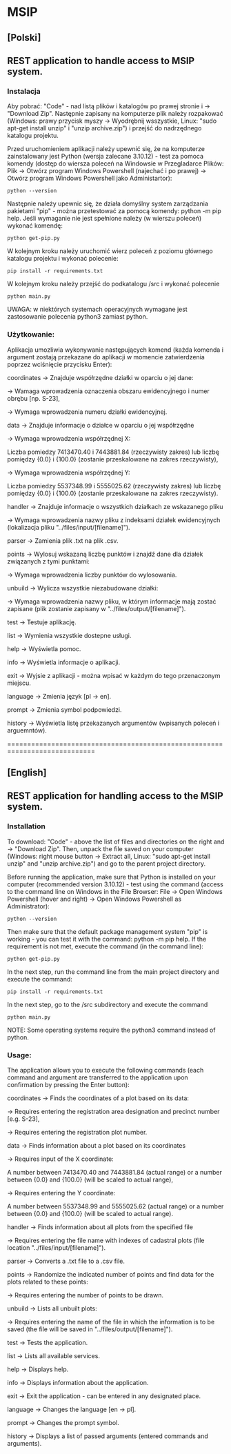 # MSIP

## [Polski]

## REST application to handle access to MSIP system.

### Instalacja

Aby pobrać: "Code" - nad listą plików i katalogów po prawej stronie i -> "Download Zip". Następnie zapisany na komputerze plik należy rozpakować (Windows: prawy przycisk myszy -> Wyodrębnij wsszystkie, Linux: "sudo apt-get install unzip" i "unzip archive.zip") i przejść do nadrzędnego katalogu projektu.

Przed uruchomieniem aplikacji należy upewnić się, że na komputerze zainstalowany jest Python (wersja zalecane 3.10.12) - test za pomoca komendy (dostęp do wiersza poleceń na Windowsie w Przegladarce Plików: Plik -> Otwórz program Windows Powershell (najechać i po prawej) -> Otwórz program Windows Powershell jako Administartor):

    python --version

Następnie należy upewnic się, że działa domyślny system zarządzania pakietami "pip" - można przetestować za pomocą komendy: python -m pip help. Jeśli wymaganie nie jest spełnione należy (w wierszu poleceń) wykonać komendę: 

    python get-pip.py

W kolejnym kroku należy uruchomić wierz poleceń z poziomu głównego katalogu projektu i wykonać polecenie: 

    pip install -r requirements.txt 

W kolejnym kroku należy przejść do podkatalogu /src i wykonać polecenie 

    python main.py

UWAGA: w niektórych systemach operacyjnych wymagane jest zastosowanie polecenia python3 zamiast python.


### Użytkowanie:

Aplikacja umozliwia wykonywanie następujących komend (każda komenda i argument zostają przekazane do aplikacji w momencie zatwierdzenia poprzez wciśnięcie przycisku Enter):

&NewLine;
&NewLine;

coordinates      -> Znajduje współrzędne działki w oparciu o jej dane:

-> Wamaga wprowadzenia oznaczenia obszaru ewidencyjnego i numer obrębu [np. S-23],

-> Wymaga wprowadzenia numeru działki ewidencyjnej.

&NewLine;
&NewLine;

data             -> Znajduje informacje o działce w oparciu o jej współrzędne

-> Wymaga wprowadzenia współrzędnej X: 

Liczba pomiedzy 7413470.40 i 7443881.84 (rzeczywisty zakres) lub liczbę pomiędzy {0.0} i {100.0} (zostanie przeskalowane na zakres rzeczywisty),

-> Wymaga wprowadzenia współrzędnej Y: 

Liczba pomiedzy 5537348.99 i 5555025.62 (rzeczywisty zakres) lub liczbę pomiędzy {0.0} i {100.0} (zostanie przeskalowane na zakres rzeczywisty).

&NewLine;
&NewLine;

handler          -> Znajduje informacje o wszystkich działkach ze wskazanego pliku

-> Wymaga wprowadzenia nazwy pliku z indeksami działek ewidencyjnych (lokalizacja pliku "../files/input/[filename]").

&NewLine;
&NewLine;

parser           -> Zamienia plik .txt na plik .csv.

&NewLine;
&NewLine;

points           -> Wylosuj wskazaną liczbę punktów i znajdź dane dla działek związanych z tymi punktami:

-> Wymaga wprowadzenia liczby punktów do wylosowania.

&NewLine;
&NewLine;

unbuild          -> Wylicza wszystkie niezabudowane działki:

-> Wymaga wprowadzenia nazwy pliku, w którym informacje mają zostać zapisane (plik zostanie zapisany w "../files/output/[filename]").

&NewLine;
&NewLine;

test             -> Testuje aplikację.

&NewLine;
&NewLine;

list             -> Wymienia wszystkie dostepne usługi.

&NewLine;
&NewLine;

help             -> Wyświetla pomoc.

&NewLine;
&NewLine;

info             -> Wyświetla informacje o aplikacji.

&NewLine;
&NewLine;

exit             -> Wyjsie z aplikacji - można wpisać w każdym do tego przenaczonym miejscu.

&NewLine;
&NewLine;

language         -> Zmienia język [pl -> en].

&NewLine;
&NewLine;

prompt           -> Zmienia symbol podpowiedzi.

&NewLine;
&NewLine;

history          -> Wyświetla listę przekazanych argumentów (wpisanych poleceń i arguemntów).

============================================================================

## [English]

## REST application for handling access to the MSIP system.

### Installation

To download: "Code" - above the list of files and directories on the right and -> "Download Zip". Then, unpack the file saved on your computer (Windows: right mouse button -> Extract all, Linux: "sudo apt-get install unzip" and "unzip archive.zip") and go to the parent project directory.

Before running the application, make sure that Python is installed on your computer (recommended version 3.10.12) - test using the command (access to the command line on Windows in the File Browser: File -> Open Windows Powershell (hover and right) -> Open Windows Powershell as Administrator):

    python --version

Then make sure that the default package management system "pip" is working - you can test it with the command: python -m pip help. If the requirement is not met, execute the command (in the command line):

    python get-pip.py

In the next step, run the command line from the main project directory and execute the command:

    pip install -r requirements.txt

In the next step, go to the /src subdirectory and execute the command

    python main.py

NOTE: Some operating systems require the python3 command instead of python.

### Usage:

The application allows you to execute the following commands (each command and argument are transferred to the application upon confirmation by pressing the Enter button):

&NewLine;
&NewLine;

coordinates     -> Finds the coordinates of a plot based on its data:

-> Requires entering the registration area designation and precinct number [e.g. S-23],

-> Requires entering the registration plot number.

&NewLine;
&NewLine;

data            -> Finds information about a plot based on its coordinates

-> Requires input of the X coordinate:

A number between 7413470.40 and 7443881.84 (actual range) or a number between {0.0} and {100.0} (will be scaled to actual range),

-> Requires entering the Y coordinate:

A number between 5537348.99 and 5555025.62 (actual range) or a number between {0.0} and {100.0} (will be scaled to actual range).

&NewLine;
&NewLine;

handler         -> Finds information about all plots from the specified file

-> Requires entering the file name with indexes of cadastral plots (file location "../files/input/[filename]").

&NewLine;
&NewLine;

parser          -> Converts a .txt file to a .csv file.

&NewLine;
&NewLine;

points          -> Randomize the indicated number of points and find data for the plots related to these points:

-> Requires entering the number of points to be drawn.

&NewLine;
&NewLine;

unbuild         -> Lists all unbuilt plots:

-> Requires entering the name of the file in which the information is to be saved (the file will be saved in "../files/output/[filename]").

&NewLine;
&NewLine;

test            -> Tests the application.

&NewLine;
&NewLine;

list            -> Lists all available services.

&NewLine;
&NewLine;

help            -> Displays help.

&NewLine;
&NewLine;

info            -> Displays information about the application.

&NewLine;
&NewLine;

exit            -> Exit the application - can be entered in any designated place.

&NewLine;
&NewLine;

language        -> Changes the language [en -> pl].

&NewLine;
&NewLine;

prompt          -> Changes the prompt symbol.

&NewLine;
&NewLine;

history         -> Displays a list of passed arguments (entered commands and arguments).